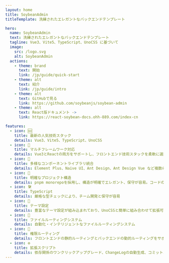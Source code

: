 ```yaml
---
layout: home
title: SoybeanAdmin
titleTemplate: 洗練されたエレガントなバックエンドテンプレート

hero:
  name: SoybeanAdmin
  text: 洗練されたエレガントなバックエンドテンプレート
  tagline: Vue3、Vite5、TypeScript、UnoCSS に基づいて
  image:
    src: /logo.svg
    alt: SoybeanAdmin
  actions:
    - theme: brand
      text: 開始
      link: /jp/guide/quick-start
    - theme: alt
      text: 紹介
      link: /jp/guide/intro
    - theme: alt
      text: GitHubで見る
      link: https://github.com/soybeanjs/soybean-admin
    - theme: alt
      text: React版ドキュメント ->
      link: https://react-soybean-docs.ohh-889.com/index-cn

features:
  - icon: 🆕
    title: 最新の人気技術スタック
    details: Vue3、Vite5、TypeScript、UnoCSS
  - icon: 🔄
    title: マルチフレームワーク対応
    details: Vue3とReactの両方をサポートし、フロントエンド技術スタックを柔軟に選択可能
  - icon: 🎨
    title: 多様なコンポーネントライブラリ統合
    details: Element Plus、Naive UI、Ant Design、Ant Design Vue など複数のコンポーネントライブラリに対応し、多様なUIニーズを満たす
  - icon: 🦋
    title: 明確なプロジェクト構造
    details: pnpm monorepoを採用し、構造が明確でエレガント、保守が容易。コードの規範性も非常に高い
  - icon: 🛠️
    title: TypeScript
    details: 厳格な型チェックにより、チーム開発と保守が容易
  - icon: 🔩
    title: テーマ設定
    details: 豊富なテーマ設定が組み込まれており、UnoCSSと簡単に組み合わせて拡張可能
  - icon: 🔗
    title: ファイルルーティングシステム
    details: 自動化・インテリジェントなファイルルーティングシステム
  - icon: 🔑
    title: 権限ルーティング
    details: フロントエンドの静的ルーティングとバックエンドの動的ルーティングをサポート
  - icon: ⚙️
    title: 拡張スクリプト
    details: 依存関係のワンクリックアップグレード、ChangeLogの自動生成、コミットメッセージの生成などのスクリプト機能を提供し、開発効率を大幅に向上。
---
```


<script setup>
import {
  VPTeamPage,
  VPTeamPageTitle,
  VPTeamMembers,
  VPTeamPageSection
} from 'vitepress/theme';

const partners = [
  {
    avatar: '	https://avatars.githubusercontent.com/u/49704545?v=4',
    name: 'Soybean',
    title: '作者',
    desc: 'SoybeanJS团队创建者，SoybeanAdmin作者。',
    links: [
      { icon: 'github', link: 'https://github.com/honghuangdc' }
    ]
  },
  {
    avatar: '	https://avatars.githubusercontent.com/u/79054161?v=4',
    name: '青菜白玉汤',
    title: '前端开发 · 广东',
    desc: '负责前端周边开发维护，文档编写，社区维护。',
    links: [
      { icon: 'github', link: 'https://github.com/Azir-11' }
    ]
  },
  {
    avatar: 'https://avatars.githubusercontent.com/u/18189346?v=4',
    name: 'paynezhuang',
    links: [
      { icon: 'github', link: 'https://github.com/paynezhuang' }
    ]
  },
  {
    avatar: '	https://avatars.githubusercontent.com/u/35002714?v=4',
    name: 'fonghehe',
    desc:'热衷新技术，探究新技术的应用和实践，并在实际的项目中使用',
    links: [
      { icon: 'github', link: 'https://github.com/fonghehe' }
    ]
  },
  {
    avatar: 'https://avatars.githubusercontent.com/u/37368500?v=4',
    name: '我问这瓜保熟吗',
    links: [
      { icon: 'github', link: 'https://github.com/ByteByteBrew' }
    ]
  },
  {
    avatar: 'https://avatars.githubusercontent.com/u/43030980?v=4',
    name: 'yanbowen',
    links: [
      { icon: 'github', link: 'https://github.com/yanbowe' }
    ]
  },
  {
    avatar: 'https://avatars.githubusercontent.com/u/53158783?v=4',
    name: 'lisong',
    links: [
      { icon: 'github', link: 'https://github.com/SonyLeo' }
    ]
  },
  {
    avatar: 'https://avatars.githubusercontent.com/u/155351881?v=4',
    name: 'Ohh',
    title: '前端开发 · 郑州',
    links: [
      { icon: 'github', link: 'https://github.com/mufeng889' }
    ]
  },
  {
    avatar: '	https://avatars.githubusercontent.com/u/23544762?s=96&v=4',
    name: '一寸灰',
    title: '前端开发 · 北京',
    desc: 'Why not',
    links: [
      { icon: 'github', link: 'https://github.com/skyfeiz' }
    ]
  },
]
</script>

<VPTeamPage>
  <VPTeamPageTitle>
    <template #title>SoybeanJs チーム</template>
  </VPTeamPageTitle>
  <VPTeamPageSection>
    <template #members>
      <VPTeamMembers size="small" :members="partners" />
    </template>
  </VPTeamPageSection>
</VPTeamPage>
